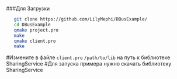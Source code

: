 ###Для Загрузки
```bash
   git clone https://github.com/LilyMephi/DBusExample/
   cd DBusExample
   qmake project.pro
   make
   qmake client.pro
   make
```
#Измените в файле `client.pro` 
`/path/to/lib` на путь к библиотеке SharingService
#Для запуска примера нужно скачать библиотеку SharingService
